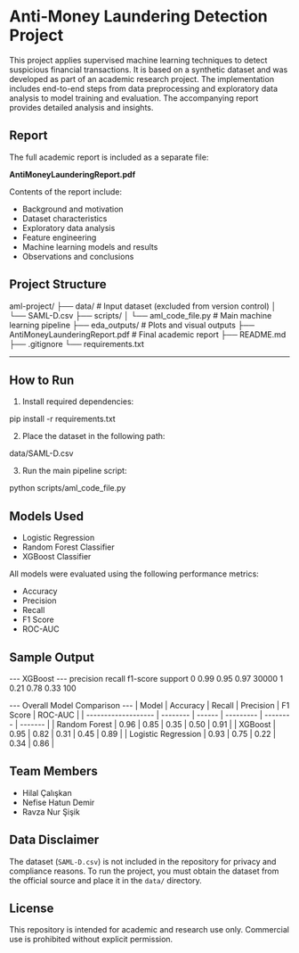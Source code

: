 # Anti-Money Laundering Detection Project

This project applies supervised machine learning techniques to detect suspicious financial transactions. It is based on a synthetic dataset and was developed as part of an academic research project. The implementation includes end-to-end steps from data preprocessing and exploratory data analysis to model training and evaluation. The accompanying report provides detailed analysis and insights.

## Report

The full academic report is included as a separate file:

**AntiMoneyLaunderingReport.pdf**

Contents of the report include:

- Background and motivation
- Dataset characteristics
- Exploratory data analysis
- Feature engineering
- Machine learning models and results
- Observations and conclusions

##  Project Structure

aml-project/
├── data/ # Input dataset (excluded from version control)
│ └── SAML-D.csv
├── scripts/
│ └── aml_code_file.py # Main machine learning pipeline
├── eda_outputs/ # Plots and visual outputs
├── AntiMoneyLaunderingReport.pdf # Final academic report
├── README.md
├── .gitignore
└── requirements.txt

---

##  How to Run

1. Install required dependencies:

pip install -r requirements.txt

2. Place the dataset in the following path:

data/SAML-D.csv

3. Run the main pipeline script:

python scripts/aml_code_file.py


## Models Used

- Logistic Regression
- Random Forest Classifier
- XGBoost Classifier

All models were evaluated using the following performance metrics:

- Accuracy
- Precision
- Recall
- F1 Score
- ROC-AUC

## Sample Output

--- XGBoost ---
              precision    recall  f1-score   support
           0       0.99       0.95      0.97     30000
           1       0.21       0.78      0.33       100


--- Overall Model Comparison ---
| Model               | Accuracy | Recall | Precision | F1 Score | ROC-AUC |
| ------------------- | -------- | ------ | --------- | -------- | ------- |
| Random Forest       | 0.96     | 0.85   | 0.35      | 0.50     | 0.91    |
| XGBoost             | 0.95     | 0.82   | 0.31      | 0.45     | 0.89    |
| Logistic Regression | 0.93     | 0.75   | 0.22      | 0.34     | 0.86    |


## Team Members

- Hilal Çalışkan  
- Nefise Hatun Demir  
- Ravza Nur Şişik

## Data Disclaimer

The dataset (`SAML-D.csv`) is not included in the repository for privacy and compliance reasons. To run the project, you must obtain the dataset from the official source and place it in the `data/` directory.

## License

This repository is intended for academic and research use only. Commercial use is prohibited without explicit permission.
